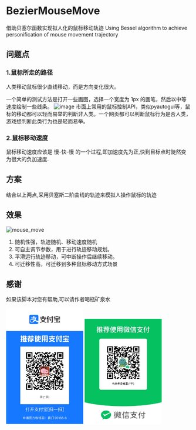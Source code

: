 # BezierMouseMove
借助贝塞尔函数实现拟人化的鼠标移动轨迹
Using Bessel algorithm to achieve personification of mouse movement trajectory

## 问题点

### 1.鼠标所走的路径

人类移动鼠标很少直线移动，而是方向变化很大。 

一个简单的测试方法是打开一些画图，选择一个宽度为 1px 的画笔，然后以中等速度绘制一些线条。
![image](https://github.com/user-attachments/assets/c780353c-6eda-4f83-bd01-76d3315ab9bb)
市面上常用的鼠标控制API，类似pyautogui等，鼠标的移动都可以轻而易举的判断非人类。一个网页都可以判断鼠标行为是否人类，游戏想判断此类行为也是轻而易举。

### 2.鼠标移动速度

鼠标移动速度应该是 慢-快-慢 的一个过程,即加速度先为正,快到目标点时陡然变为很大的负加速度.

## 方案

结合以上两点,采用贝塞斯二阶曲线的轨迹来模拟人操作鼠标的轨迹

## 效果
![mouse_move](https://github.com/user-attachments/assets/3b560a88-4458-40f6-91b2-077b814b08e0)
1. 随机性强，轨迹随机、移动速度随机
2. 可自主调节参数，用于进行轨迹移动规划。
3. 平滑运行轨迹移动，可中断操作后继续移动。
4. 可迁移性高，可迁移到多种鼠标移动方式场景

## 感谢
如果该脚本对您有帮助,可以请作者喝瓶矿泉水

<img src="https://github.com/honor-007/BezierMouseMove/blob/master/%E5%BE%AE%E4%BF%A1%E5%9B%BE%E7%89%87_20240809112423.jpg" alt="1" width="210px" />
<img src="https://github.com/honor-007/BezierMouseMove/blob/master/%E5%BE%AE%E4%BF%A1%E5%9B%BE%E7%89%87_20240809112428.jpg" alt="1" width="210px" />

